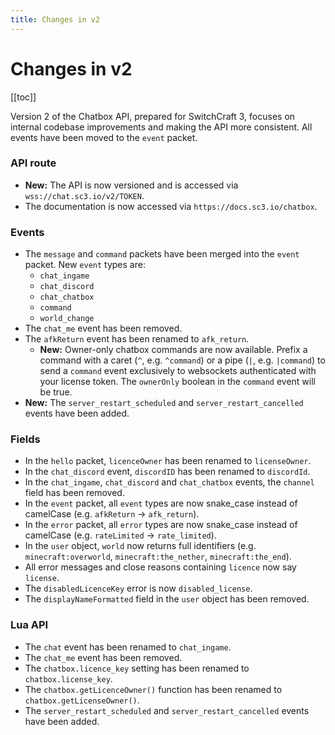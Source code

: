 ```yaml
---
title: Changes in v2
---
```


# Changes in v2

[[toc]]

Version 2 of the Chatbox API, prepared for SwitchCraft 3, focuses on internal codebase improvements and making the API 
more consistent. All events have been moved to the `event` packet.

### API route

- **New:** The API is now versioned and is accessed via `wss://chat.sc3.io/v2/TOKEN`.
- The documentation is now accessed via `https://docs.sc3.io/chatbox`.

### Events

- The `message` and `command` packets have been merged into the `event` packet. New `event` types are:
  - `chat_ingame`
  - `chat_discord`
  - `chat_chatbox`
  - `command`
  - `world_change`
- The `chat_me` event has been removed.
- The `afkReturn` event has been renamed to `afk_return`.
  - **New:** Owner-only chatbox commands are now available. Prefix a command with a caret (`^`, e.g. `^command`) or a 
  pipe (`|`, e.g. `|command`) to send a `command` event exclusively to websockets authenticated with your license token. 
  The `ownerOnly` boolean in the `command` event will be true.
- **New:** The `server_restart_scheduled` and `server_restart_cancelled` events have been added.

### Fields

- In the `hello` packet, `licenceOwner` has been renamed to `licenseOwner`.
- In the `chat_discord` event, `discordID` has been renamed to `discordId`.
- In the `chat_ingame`, `chat_discord` and `chat_chatbox` events, the `channel` field has been removed.
- In the `event` packet, all `event` types are now snake_case instead of camelCase (e.g. `afkReturn` -> `afk_return`).
- In the `error` packet, all `error` types are now snake_case instead of camelCase (e.g. `rateLimited` -> `rate_limited`).
- In the `user` object, `world` now returns full identifiers (e.g. `minecraft:overworld`, `minecraft:the_nether`, `minecraft:the_end`).
- All error messages and close reasons containing `licence` now say `license`.
- The `disabledLicenceKey` error is now `disabled_license`.
- The `displayNameFormatted` field in the `user` object has been removed.

### Lua API

- The `chat` event has been renamed to `chat_ingame`.
- The `chat_me` event has been removed.
- The `chatbox.licence_key` setting has been renamed to `chatbox.license_key`.
- The `chatbox.getLicenceOwner()` function has been renamed to `chatbox.getLicenseOwner()`.
- The `server_restart_scheduled` and `server_restart_cancelled` events have been added.

